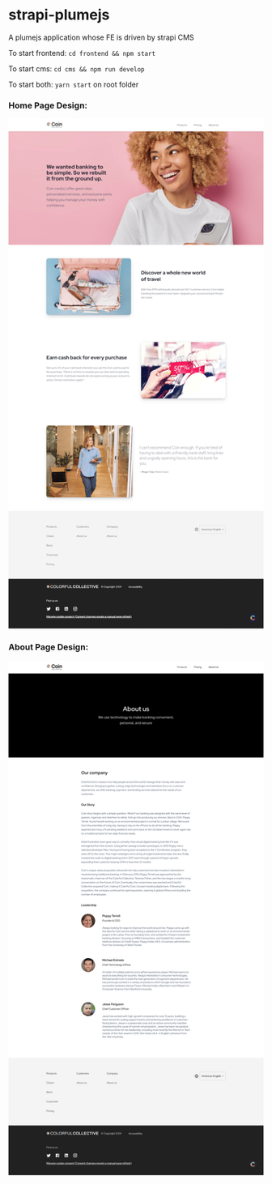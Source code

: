 # strapi-plumejs

A plumejs application whose FE is driven by strapi CMS

To start frontend: `cd frontend && npm start`

To start cms: `cd cms && npm run develop`

To start both: `yarn start` on root folder

### Home Page Design:

![Home Page Design](home.png)

### About Page Design:

![About Page Design](about.png)
